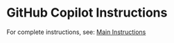 # GitHub Copilot Instructions

For complete instructions, see: [Main Instructions](instructions/main.instructions.md)

